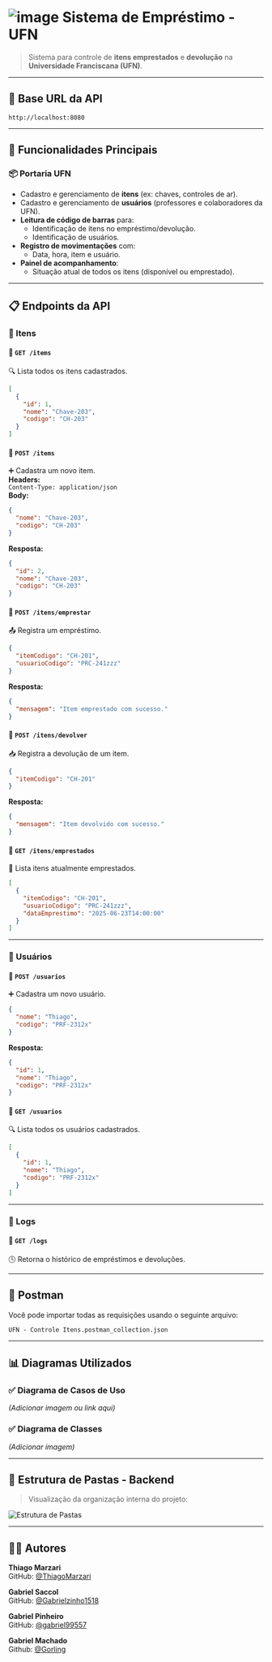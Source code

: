 
# ![image](https://github.com/user-attachments/assets/7342c5d7-e007-4320-a9c2-5bf39eb1275d) Sistema de Empréstimo - UFN  
> Sistema para controle de **itens emprestados** e **devolução** na **Universidade Franciscana (UFN)**.

---

## 🔗 Base URL da API
```
http://localhost:8080
```

---

## 📌 Funcionalidades Principais

### 📦 Portaria UFN
- Cadastro e gerenciamento de **itens** (ex: chaves, controles de ar).
- Cadastro e gerenciamento de **usuários** (professores e colaboradores da UFN).
- **Leitura de código de barras** para:
  - Identificação de itens no empréstimo/devolução.
  - Identificação de usuários.
- **Registro de movimentações** com:
  - Data, hora, item e usuário.
- **Painel de acompanhamento**:
  - Situação atual de todos os itens (disponível ou emprestado).

---

## 📋 Endpoints da API

### 🧾 Itens

#### 🔹 `GET /items`  
🔍 Lista todos os itens cadastrados.
```json
[
  {
    "id": 1,
    "nome": "Chave-203",
    "codigo": "CH-203"
  }
]
```

#### 🔹 `POST /items`  
➕ Cadastra um novo item.  
**Headers:**  
`Content-Type: application/json`  
**Body:**
```json
{
  "nome": "Chave-203",
  "codigo": "CH-203"
}
```
**Resposta:**
```json
{
  "id": 2,
  "nome": "Chave-203",
  "codigo": "CH-203"
}
```

#### 🔹 `POST /itens/emprestar`  
📤 Registra um empréstimo.
```json
{
  "itemCodigo": "CH-201",
  "usuarioCodigo": "PRC-241zzz"
}
```
**Resposta:**
```json
{
  "mensagem": "Item emprestado com sucesso."
}
```

#### 🔹 `POST /itens/devolver`  
📥 Registra a devolução de um item.
```json
{
  "itemCodigo": "CH-201"
}
```
**Resposta:**
```json
{
  "mensagem": "Item devolvido com sucesso."
}
```

#### 🔹 `GET /itens/emprestados`  
📌 Lista itens atualmente emprestados.
```json
[
  {
    "itemCodigo": "CH-201",
    "usuarioCodigo": "PRC-241zzz",
    "dataEmprestimo": "2025-06-23T14:00:00"
  }
]
```

---

### 👤 Usuários

#### 🔹 `POST /usuarios`  
➕ Cadastra um novo usuário.
```json
{
  "nome": "Thiago",
  "codigo": "PRF-2312x"
}
```
**Resposta:**
```json
{
  "id": 1,
  "nome": "Thiago",
  "codigo": "PRF-2312x"
}
```

#### 🔹 `GET /usuarios`  
🔍 Lista todos os usuários cadastrados.
```json
[
  {
    "id": 1,
    "nome": "Thiago",
    "codigo": "PRF-2312x"
  }
]
```

---

### 📜 Logs

#### 🔹 `GET /logs`  
🕓 Retorna o histórico de empréstimos e devoluções.

---

## 🧪 Postman  
Você pode importar todas as requisições usando o seguinte arquivo:

```
UFN - Controle Itens.postman_collection.json
```

---

## 📊 Diagramas Utilizados

### ✅ Diagrama de Casos de Uso
*(Adicionar imagem ou link aqui)*

### ✅ Diagrama de Classes
*(Adicionar imagem)*

---

## 📁 Estrutura de Pastas - Backend

> Visualização da organização interna do projeto:

![Estrutura de Pastas](https://github.com/user-attachments/assets/26a1136a-01f8-4ca0-9016-b24dd10d7c1d)

---

## 👨‍💻 Autores

**Thiago Marzari**  
GitHub: [@ThiagoMarzari](https://github.com/ThiagoMarzari)

**Gabriel Saccol**  
GitHub: [@Gabrielzinho1518](https://github.com/Gabrielzinho1518)

**Gabriel Pinheiro**  
GitHub: [@gabriel99557](https://github.com/gabriel99557) 

**Gabriel Machado**  
Github: [@Gorling](https://github.com/Gorling)


